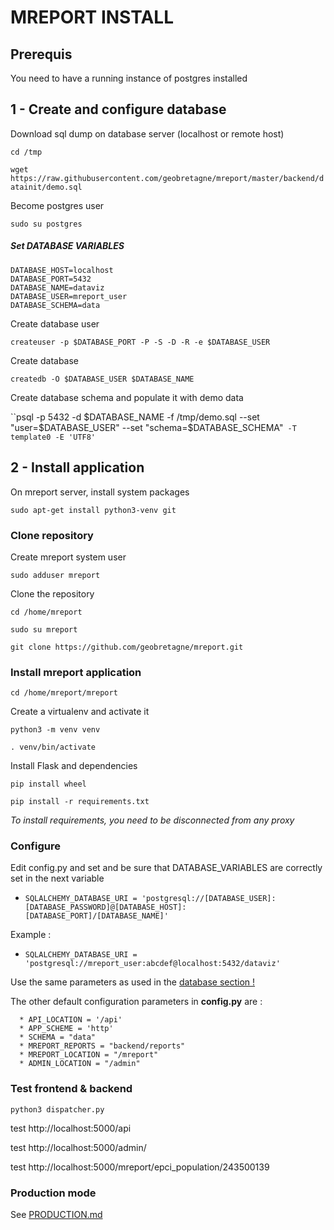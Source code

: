 # MREPORT INSTALL

## Prerequis

You need to have a running instance of postgres installed

  
## 1 - Create and configure database

Download sql dump on database server (localhost or remote host)

``cd /tmp``

``wget https://raw.githubusercontent.com/geobretagne/mreport/master/backend/datainit/demo.sql``

Become postgres user

 ``sudo su postgres``
 
##### Set DATABASE VARIABLES

 ```
 DATABASE_HOST=localhost 
 DATABASE_PORT=5432 
 DATABASE_NAME=dataviz 
 DATABASE_USER=mreport_user 
 DATABASE_SCHEMA=data
 ```

Create database user

 ``createuser -p $DATABASE_PORT -P -S -D -R -e $DATABASE_USER``

Create database

 ``createdb -O $DATABASE_USER $DATABASE_NAME``
 
Create database schema and populate it with demo data

 ``psql -p 5432 -d $DATABASE_NAME -f /tmp/demo.sql --set "user=$DATABASE_USER" --set "schema=$DATABASE_SCHEMA"` -T template0 -E 'UTF8'`



## 2 - Install application

On mreport server, install system packages

``sudo apt-get install python3-venv git``

### Clone repository

Create mreport system user

 ``sudo adduser mreport``

Clone the repository

 ``cd /home/mreport``

 ``sudo su mreport``

 ``git clone https://github.com/geobretagne/mreport.git``


### Install mreport application

``cd /home/mreport/mreport``

Create a virtualenv and activate it

  ``python3 -m venv venv``

  ``. venv/bin/activate``

Install Flask and dependencies

``pip install wheel``

``pip install -r requirements.txt``

*To install requirements, you need to be disconnected from any proxy*


### Configure

Edit config.py and set and be sure that DATABASE_VARIABLES are correctly set in the next variable

* ```SQLALCHEMY_DATABASE_URI = 'postgresql://[DATABASE_USER]:[DATABASE_PASSWORD]@[DATABASE_HOST]:[DATABASE_PORT]/[DATABASE_NAME]'```
  
Example :

* ```SQLALCHEMY_DATABASE_URI = 'postgresql://mreport_user:abcdef@localhost:5432/dataviz'```

Use the same parameters as used in the [database section !](#set-database-variables)

  The other default configuration parameters in **config.py** are :
  
```
  * API_LOCATION = '/api'
  * APP_SCHEME = 'http'
  * SCHEMA = "data"
  * MREPORT_REPORTS = "backend/reports"
  * MREPORT_LOCATION = "/mreport"
  * ADMIN_LOCATION = "/admin"
```


### Test frontend & backend

  ``python3 dispatcher.py``

  test http://localhost:5000/api

  test http://localhost:5000/admin/

  test http://localhost:5000/mreport/epci_population/243500139
  
### Production mode

See [PRODUCTION.md](docs/PRODUCTION.md)
